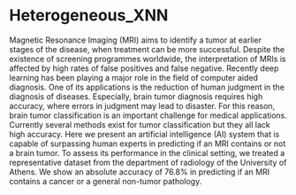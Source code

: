 # Heterogeneous_XNN
Magnetic Resonance Imaging (MRI) aims to identify a tumor at earlier stages of the disease, when treatment can be more successful. Despite the existence of screening programmes worldwide, the interpretation of MRIs is affected by high rates of false positives and false negative. Recently deep learning has been playing a major role in the field of computer aided diagnosis. One of its applications is the reduction of human judgment in the diagnosis of diseases. Especially, brain tumor diagnosis requires high accuracy, where errors in judgment may lead to disaster. For this reason, brain tumor classification is an important challenge for medical applications. Currently several methods exist for tumor classification but they all lack high accuracy. Here we present an artificial intelligence (AI) system that is capable of surpassing human experts in predicting if an MRI contains or not a brain tumor. To assess its performance in the clinical setting, we treated a representative dataset from the department of radiology of the University of Athens. We show an absolute accuracy of 76.8% in predicting if an MRI contains a cancer or a general non-tumor pathology.
